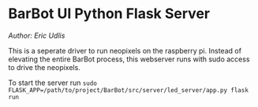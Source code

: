 # BarBot UI Python Flask Server
*Author: Eric Udlis*

This is a seperate driver to run neopixels on the raspberry pi. Instead of elevating the entire BarBot process, this webserver runs with sudo access to drive the neopixels.

To start the server run `sudo FLASK_APP=/path/to/project/BarBot/src/server/led_server/app.py flask run`